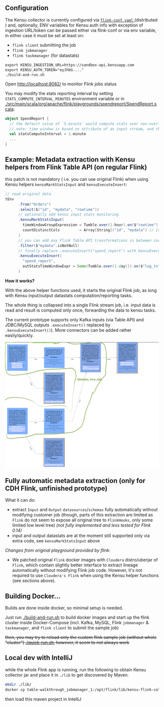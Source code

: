 Configuration
-----

The Kensu collector is currently configured via [`flink-conf.yaml` ](./conf/flink-conf.yaml)
(distributed ) and, optionally, ENV variables for Kensu auth info with exception of
ingestion URL/token can be passed either via flink-conf or via env variable, in either case it must be set at least on:
 - `flink client` submitting the job
 - `flink jobmanager`
 - `flink taskmanager` (for datastats)

```
export KENSU_INGESTION_URL=https://sandbox-api.kensuapp.com
export KENSU_AUTH_TOKEN="eyJhbG...."
./build-and-run.sh
```

Open [http://localhost:8082/](http://localhost:8082/) to monitor Flink jobs status

You may modify the stats reporting interval by setting `STATS_COMPUTE_INTERVAL_MINUTES` environment variable or  in [./src/main/scala/org/apache/flink/playgrounds/spendreport/SpendReport.scala](./src/main/scala/org/apache/flink/playgrounds/spendreport/SpendReport.scala):
```scala
object SpendReport {
  // the default value of `5.minute` would compute stats over non-overlapping (Tumble) windows of 5 minutes each, taking into account only the  data inside the current window, and would report stats to Kensu at end of each such window
  // note: time window is based on attribute of an input stream, and thus, just as any stream-based group/window computation, to behave properly it requires the timestamp attribute to respect the WATERMARK provided for the input datasources (which is part of original job/stream being monitored by kensu)
  val statsComputeInterval = 1.minute
  ...
}
```

Example: Metadata extraction with Kensu helpers from Flink Table API (on regular Flink)
--------

this patch is not mandatory ( i.e. you can use original Flink)
when using Kensu helpers `kensuMarkStatsInput` and `kensuExecuteInsert`:
  ```scala
  // read original data
tEnv
        .from("Orders")
        .select($("id", "mydata", "rowtime"))
        // optionally add kensu input stats monitoring
        .kensuMarkStatsInput(
          timeWindowGroupExpression = Tumble.over(1.hour).on($"rowtime"),
          countDistinctCols         = Array[String]("id", "mydata") // [optional]
        )
        // you can add any Flink Table API transformations in between including JOINS etc ...
        .filter($"mydata".isNotNull)
        // finally replace .executeInsert("spend_report") with kensuExecuteInsert:
        .kensuExecuteInsert(
          "spend_report",
          outStatsTimeWindowExpr = Some(Tumble.over(1.day()).on($"log_ts"))
        )
  ```

**How it works?**

With the above helper functions used, it starts the original Flink job, 
as long with Kensu input/output datastats computation/reporting tasks. 

The whole thing is collapsed into a single Flink stream job, i.e. input data is read and result is computed only once,
forwarding the data to kensu tasks.

The current prototype supports only Kafka inputs (via Table API) and JDBC/MySQL outputs
`.executeInsert()` replaced by `.kensuExecuteInsert()`).
More connectors can be added rather easily/quickly.

![Flink job tree](./docs/kensu-flink-diagram.png)



Fully automatic metadata extraction (only for CDH Flink, unfinished prototype)
--------

What it can do:
- extract `Input` and `Output` `datasources`/`schemas` fully automatically without modifying customer job (though,
  parts of this extraction are limited as `Flink` do not seem to expose all original tree to `FlinkHooks`,
  only some limited low level tree) *(not fully implemented and less tested for Flink 0.14)*
- input and output datastats are at the moment still supported only via extra code, see `kensuMarkStatsInput` above


*Changes from original playground provided by flink:*

- We patched original `Flink` docker images with `Cloudera` distro/uberjar of `Flink`,
  which contain slightly better interface to extract lineage automatically without modifying Flink job code.
  However, it's not required to use `Cloudera's Flink` when using the Kensu helper functions (see sections above).

Building Docker...
--------

Builds are done inside docker, so minimal setup is needed.

Just run [./build-and-run.sh](./build-and-run.sh) to build docker images and start up the flink cluster inside
Docker-Compose (incl. Kafka, MySQL, Flink `jobmanager` & `taskmanager`, and `flink client` to submit the sample job)

~~then, you may try to reload only the custom flink sample job (without whole "cluster")
[./quick-run.sh](./quick-run.sh), however, it seem to not always work~~


Local dev with IntelliJ
------

while the whole Flink app is running, run the following to obtain Kensu collector jar and place it in `./lib` to get
discovered by Maven.

```bash
mkdir ./lib/
docker cp table-walkthrough_jobmanager_1:/opt/flink/lib/kensu-flink-collector.jar ./lib/
```
then load this maven project in IntelliJ

